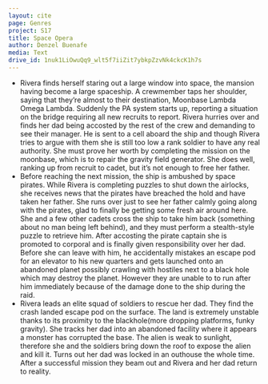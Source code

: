 ```yaml
---
layout: cite
page: Genres
project: S17
title: Space Opera
author: Denzel Buenafe
media: Text
drive_id: 1nuk1LiOwuQq9_wlt5f7iiZit7ybkpZzvNk4ckcK1h7s
---
```

- Rivera finds herself staring out a large window into space, the mansion having become a large spaceship. A crewmember taps her shoulder, saying that they’re almost to their destination, Moonbase Lambda Omega Lambda. Suddenly the PA system starts up, reporting a situation on the bridge requiring all new recruits to report. Rivera hurries over and finds her dad being accosted by the rest of the crew and demanding to see their manager. He is sent to a cell aboard the ship and though Rivera tries to argue with them she is still too low a rank soldier to have any real authority. She must prove her worth by completing the mission on the moonbase, which is to repair the gravity field generator. She does well, ranking up from recruit to cadet, but it’s not enough to free her father.
- Before reaching the next mission, the ship is ambushed by space pirates. While Rivera is completing puzzles to shut down the airlocks, she receives news that the pirates have breached the hold and have taken her father. She runs over just to see her father calmly going along with the pirates, glad to finally be getting some fresh air around here. She and a few other cadets cross the ship to take him back (something about no man being left behind), and they must perform a stealth-style puzzle to retrieve him. After accosting the pirate captain she is promoted to corporal and is finally given responsibility over her dad. Before she can leave with him, he accidentally mistakes an escape pod for an elevator to his new quarters and gets launched onto an abandoned planet possibly crawling with hostiles next to a black hole which may destroy the planet. However they are unable to to run after him immediately because of the damage done to the ship during the raid.
- Rivera leads an elite squad of soldiers to rescue her dad. They find the crash landed escape pod on the surface. The land is extremely unstable thanks to its proximity to the blackhole(more dropping platforms, funky gravity). She tracks her dad into an abandoned facility where it appears a monster has corrupted the base. The alien is weak to sunlight, therefore she and the soldiers bring down the roof to expose the alien and kill it. Turns out her dad was locked in an outhouse the whole time. After a successful mission they beam out and Rivera and her dad return to reality. 

